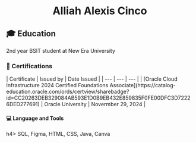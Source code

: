 <h1 align="center">Alliah Alexis Cinco</h1>
<h2>🎓 Education</h2> 
2nd year BSIT student at New Era University
<h3>📃 Certifications</h3>
| Certificate | Issued by | Date Issued |
| --- | --- | --- |
| [Oracle Cloud Infrastructure 2024 Certified Foundations Associate](https://catalog-education.oracle.com/ords/certview/sharebadge?id=CC20263DEB329084AB593E1D0B9EB432E859835F0FE00DFC3D72226DED277691) | Oracle University | Novermber 29, 2024 |                                                                         
<h4> 💻 Language and Tools</h4>h4>
SQL, Figma, HTML, CSS, Java, Canva

